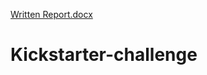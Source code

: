 [Written Report.docx](https://github.com/jmcritelli/Kickstarter-challenge/files/7110995/Written.Report.docx)
# Kickstarter-challenge
